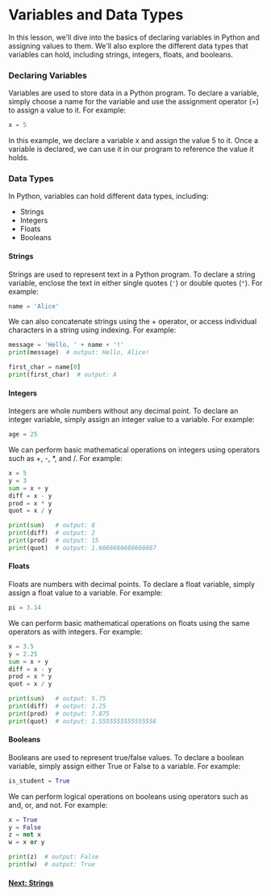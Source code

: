 # Variables and Data Types

In this lesson, we'll dive into the basics of declaring variables in Python and assigning values to them. We'll also explore the different data types that variables can hold, including strings, integers, floats, and booleans.

### Declaring Variables

Variables are used to store data in a Python program. To declare a variable, simply choose a name for the variable and use the assignment operator (=) to assign a value to it. For example:

```python
x = 5
```

In this example, we declare a variable x and assign the value 5 to it. Once a variable is declared, we can use it in our program to reference the value it holds.

### Data Types

In Python, variables can hold different data types, including:

- Strings
- Integers
- Floats
- Booleans

#### Strings

Strings are used to represent text in a Python program. To declare a string variable, enclose the text in either single quotes (`'`) or double quotes (`"`). For example:

```python
name = 'Alice'
```

We can also concatenate strings using the + operator, or access individual characters in a string using indexing. For example:

```python
message = 'Hello, ' + name + '!'
print(message)  # output: Hello, Alice!

first_char = name[0]
print(first_char)  # output: A
```

#### Integers

Integers are whole numbers without any decimal point. To declare an integer variable, simply assign an integer value to a variable. For example:

```python
age = 25
```

We can perform basic mathematical operations on integers using operators such as +, -, \*, and /. For example:

```python
x = 5
y = 3
sum = x + y
diff = x - y
prod = x * y
quot = x / y

print(sum)   # output: 8
print(diff)  # output: 2
print(prod)  # output: 15
print(quot)  # output: 1.6666666666666667
```

#### Floats

Floats are numbers with decimal points. To declare a float variable, simply assign a float value to a variable. For example:

```python
pi = 3.14
```

We can perform basic mathematical operations on floats using the same operators as with integers. For example:

```python
x = 3.5
y = 2.25
sum = x + y
diff = x - y
prod = x * y
quot = x / y

print(sum)   # output: 5.75
print(diff)  # output: 1.25
print(prod)  # output: 7.875
print(quot)  # output: 1.5555555555555556
```

#### Booleans

Booleans are used to represent true/false values. To declare a boolean variable, simply assign either True or False to a variable. For example:

```python
is_student = True
```

We can perform logical operations on booleans using operators such as and, or, and not. For example:

```python
x = True
y = False
z = not x
w = x or y

print(z)  # output: False
print(w)  # output: True
```

#### [Next: Strings](02-STRINGS.MD)
